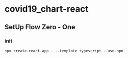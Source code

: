 # covid19_chart-react

## SetUp Flow Zero - One

### init
`npx create-react-app . --template typescript --use-npm`